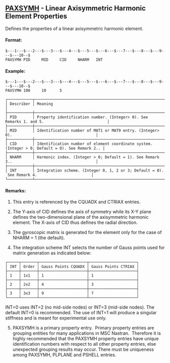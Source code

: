 ## [PAXSYMH](https://help.hexagonmi.com/bundle/MSC_Nastran_2022.4/page/Nastran_Combined_Book/qrg/bulkp/TOC.PAXSYMH.xhtml) - Linear Axisymmetric Harmonic Element Properties

Defines the properties of a linear axisymmetric harmonic element.

#### Format:

```nastran
$---1---$---2---$---3---$---4---$---5---$---6---$---7---$---8---$---9---$---10--$
PAXSYMH PID     MID     CID     NHARM   INT                                     
```
#### Example:

```nastran
$---1---$---2---$---3---$---4---$---5---$---6---$---7---$---8---$---9---$---10--$
PAXSYMH 100     10      5                                                       
```
```text
┌───────────┬────────────────────────────────────────────────────────────────────────────────────────────────┐
│ Describer │ Meaning                                                                                        │
├───────────┼────────────────────────────────────────────────────────────────────────────────────────────────┤
│ PID       │ Property identification number. (Integer> 0). See Remarks 1. and 5.                            │
├───────────┼────────────────────────────────────────────────────────────────────────────────────────────────┤
│ MID       │ Identification number of MAT1 or MAT9 entry. (Integer> 0).                                     │
├───────────┼────────────────────────────────────────────────────────────────────────────────────────────────┤
│ CID       │ Identification number of element coordinate system. (Integer > 0; Default = 0). See Remark 2.. │
├───────────┼────────────────────────────────────────────────────────────────────────────────────────────────┤
│ NHARM     │ Harmonic index. (Integer > 0; Default = 1). See Remark 3..                                     │
├───────────┼────────────────────────────────────────────────────────────────────────────────────────────────┤
│ INT       │ Integration scheme. (Integer 0, 1, 2 or 3; Default = 0).  See Remark 4.                        │
└───────────┴────────────────────────────────────────────────────────────────────────────────────────────────┘
```
#### Remarks:

1. This entry is referenced by the CQUADX and CTRIAX entries.

2. The Y-axis of CID defines the axis of symmetry while its X-Y plane defines the two-dimensional plane of the axisymmetric harmonic element. The X-axis of CID thus defines the radial direction.

3. The gyroscopic matrix is generated for the element only for the case of NHARM = 1 (the default).

4. The integration scheme INT selects the number of Gauss points used for matrix generation as indicated below:

```text
┌─────┬───────┬─────────────────────┬─────────────────────┐
│ INT │ Order │ Gauss Points CQUADX │ Gauss Points CTRIAX │
├─────┼───────┼─────────────────────┼─────────────────────┤
│ 1   │ 1x1   │ 1                   │ 1                   │
├─────┼───────┼─────────────────────┼─────────────────────┤
│ 2   │ 2x2   │ 4                   │ 3                   │
├─────┼───────┼─────────────────────┼─────────────────────┤
│ 3   │ 3x3   │ 9                   │ 7                   │
└─────┴───────┴─────────────────────┴─────────────────────┘
```
INT=0 uses INT=2 (no mid-side nodes) or INT=3 (mid-side nodes). The default INT=0 is recommended. The use of INT=1 will produce a singular stiffness and is meant for experimental use only.

5. PAXSYMH is a primary property entry.  Primary property entries are grouping entities for many applications in MSC Nastran.  Therefore it is highly recommended that the PAXSYMH property entries have unique identification numbers with respect to all other property entries, else unexpected grouping results may occur. There must be uniqueness among PAXSYMH, PLPLANE and PSHELL entries.

